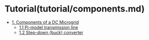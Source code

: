 # Tutorial(tutorial/components.md)

* [1. Components of a DC Microgrid](tutorial/components.md)
  * [1.1 Pi-model transmission line](tutorial/components.md#11-pi-model-transmission-line)
  * [1.2 Step-down (buck) converter](tutorial/components.md#12-step-down-buck-converter)
